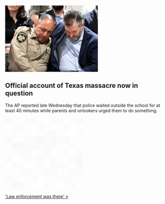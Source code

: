 
![Official account of Texas massacre now in question](./20220526235834.png)
## Official account of Texas massacre now in question

The AP reported late Wednesday that police waited outside the school for at least 40 minutes while parents and onlookers urged them to do something.

![pic](../square_bg.png)

['Law enforcement was there' »](https://www.yahoo.com/news/police-narrative-on-texas-school-shooting-in-question-as-new-details-emerge-132129728.html)
